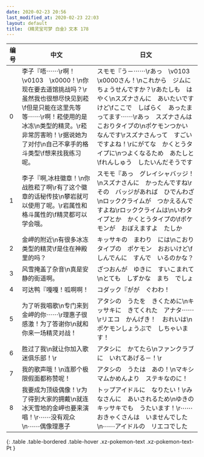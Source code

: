 ```yaml
---
date: 2020-02-23 20:56
last_modified_at: 2020-02-23 22:03
layout: default
title: 《精灵宝可梦 白金》文本 178
---
```

| 编号 | 中文 | 日文 |
| ---- | ---- | ---- |
| 0 | 李子『唔⋯⋯\r啊！\v0103　\x0000！\n你现在要去道馆挑战吗？\r虽然我也很想尽快见到菘\f但是只能在这里先等等⋯⋯\r啊！菘使用的是冰冻\n类型的精灵。\r菘非常厉害哟！\r据说她为了对付\n自己不拿手的格斗类型\f想来找我练习呢。 | スモモ『う－⋯⋯\rあっ　\v0103　\x0000さん！\nこれから　ジムに　ちょうせんですか？\rあたしも　はやく\nスズナさんに　あいたいですけど\fここで　しばらく　あったまってます⋯⋯\rあっ　スズナさんは　こおりタイプの\nポケモンつかい　なんです\rスズナさんって　すごいですよね！\rにがてな　かくとうタイプに\nつよくなるため　あたしと\fれんしゅう　したいんだそうです |
| 1 | 李子『啊,冰柱徽章！\n你战胜菘了啊\r有了这个徽章的话秘传技\n攀岩就可以使用了呢。\r岩属性和格斗属性的\f精灵都可以学会哦。 | スモモ『あっ　グレイシャバッジ！\nスズナさんに　かったんですね\rその　バッジがあれば　ひでんわざ\nロッククライムが　つかえるんですよね\rロッククライムは\nいわタイプとか　かくとうタイプの\fポケモンが　おぼえますよ　たしか |
| 2 | 金岬的附近\n有很多冰冻类型的精灵\f是住在神殿里的吗？ | キッサキの　まわり　には\nこおりタイプの　ポケモン　おおいけど\fしんでんに　すんで　いるのかな？ |
| 3 | 风雪掩盖了杂音\n真是安静的街道啊。 | ざつおんが　ゆきに　すいこまれて\nとても　しずかな　まち　でしょ |
| 4 | 可达鸭『嘎嘎！呱啊啊！ | コダック『がが　ぐわわ！ |
| 5 | 为了听我唱歌\n专门来到金岬的你⋯⋯\r理惠子很感激！为了答谢你\n就和你来一场精灵对战！ | アタシの　うたを　きくために\nキッサキに　きてくれた　アナタ⋯⋯\rリエコ　かんげき！　おれいは\nポケモンしょうぶで　しちゃいます！ |
| 6 | 胜过了我\n就让你加入歌迷俱乐部！\r | アタシに　かてたら\nファンクラブに　いれてあげる－！\r |
| 7 | 我的歌声哦！\n连那个极限假面都称赞呢！ | アタシの　うたは　あの！\nマキシマムかめんより　ステキなのに！ |
| 8 | 我要成为顶级偶像！\r为了得到大家的拥戴\n就连冰天雪地的金岬也要来演唱！\r⋯⋯没有观众\n⋯⋯偶像理惠子 | トップアイドルに　なりたい！\rみなさんに　あいされるため\nゆきの　キッサキでも　うたいます！\r⋯⋯おきゃくさんは　いませんでした\n⋯⋯アイドルの　リエコでした |
{: .table .table-bordered .table-hover .xz-pokemon-text .xz-pokemon-text-Pt }